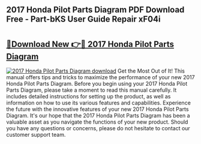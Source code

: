 ## 2017 Honda Pilot Parts Diagram PDF Download Free - Part-bKS User Guide Repair xF04i

# <h2><a href="http://dfjhmx.blite.top/?on=2017+Honda+Pilot+Parts+Diagram">🔗Download New 👉🔴 2017 Honda Pilot Parts Diagram</a></h2>

[![2017 Honda Pilot Parts Diagram download](https://i.imgur.com/lujVjoI.png)](http://dfjhmx.blite.top/?on=2017+Honda+Pilot+Parts+Diagram)
Get the Most Out of It! This manual offers tips and tricks to maximize the performance of your new 2017 Honda Pilot Parts Diagram. Before you begin using your 2017 Honda Pilot Parts Diagram, please take a moment to read this manual carefully. It includes detailed instructions for setting up the product, as well as information on how to use its various features and capabilities. Experience the future with the innovative features of your new 2017 Honda Pilot Parts Diagram. It's our hope that the 2017 Honda Pilot Parts Diagram has been a valuable asset as you navigate the functions of your new product. Should you have any questions or concerns, please do not hesitate to contact our customer support team.
